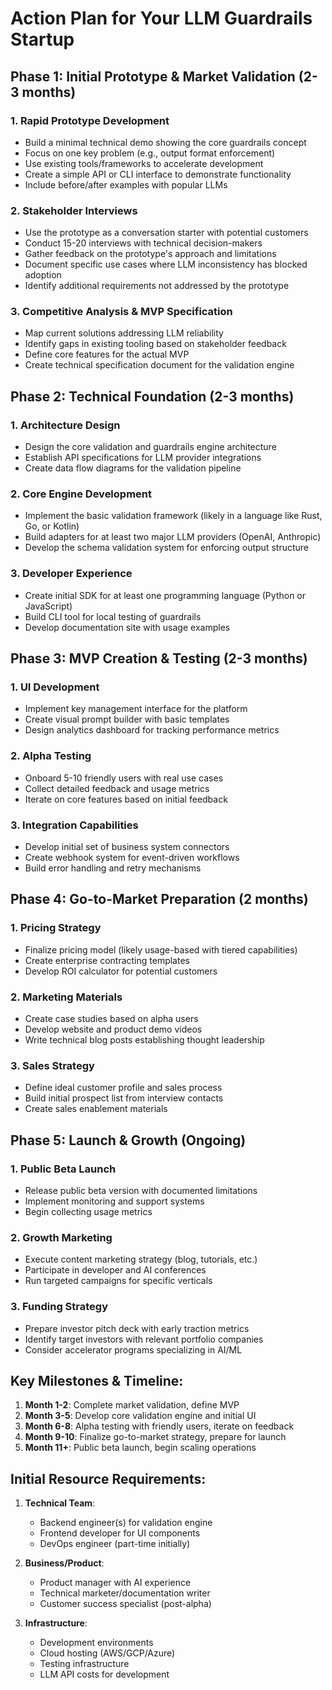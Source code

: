 # Action Plan for Your LLM Guardrails Startup

## Phase 1: Initial Prototype & Market Validation (2-3 months)

### 1. Rapid Prototype Development
- Build a minimal technical demo showing the core guardrails concept
- Focus on one key problem (e.g., output format enforcement)
- Use existing tools/frameworks to accelerate development
- Create a simple API or CLI interface to demonstrate functionality
- Include before/after examples with popular LLMs

### 2. Stakeholder Interviews
- Use the prototype as a conversation starter with potential customers
- Conduct 15-20 interviews with technical decision-makers
- Gather feedback on the prototype's approach and limitations
- Document specific use cases where LLM inconsistency has blocked adoption
- Identify additional requirements not addressed by the prototype

### 3. Competitive Analysis & MVP Specification
- Map current solutions addressing LLM reliability
- Identify gaps in existing tooling based on stakeholder feedback
- Define core features for the actual MVP
- Create technical specification document for the validation engine

## Phase 2: Technical Foundation (2-3 months)

### 1. Architecture Design
- Design the core validation and guardrails engine architecture
- Establish API specifications for LLM provider integrations
- Create data flow diagrams for the validation pipeline

### 2. Core Engine Development
- Implement the basic validation framework (likely in a language like Rust, Go, or Kotlin)
- Build adapters for at least two major LLM providers (OpenAI, Anthropic)
- Develop the schema validation system for enforcing output structure

### 3. Developer Experience
- Create initial SDK for at least one programming language (Python or JavaScript)
- Build CLI tool for local testing of guardrails
- Develop documentation site with usage examples

## Phase 3: MVP Creation & Testing (2-3 months)

### 1. UI Development
- Implement key management interface for the platform
- Create visual prompt builder with basic templates
- Design analytics dashboard for tracking performance metrics

### 2. Alpha Testing
- Onboard 5-10 friendly users with real use cases
- Collect detailed feedback and usage metrics
- Iterate on core features based on initial feedback

### 3. Integration Capabilities
- Develop initial set of business system connectors
- Create webhook system for event-driven workflows
- Build error handling and retry mechanisms

## Phase 4: Go-to-Market Preparation (2 months)

### 1. Pricing Strategy
- Finalize pricing model (likely usage-based with tiered capabilities)
- Create enterprise contracting templates
- Develop ROI calculator for potential customers

### 2. Marketing Materials
- Create case studies based on alpha users
- Develop website and product demo videos
- Write technical blog posts establishing thought leadership

### 3. Sales Strategy
- Define ideal customer profile and sales process
- Build initial prospect list from interview contacts
- Create sales enablement materials

## Phase 5: Launch & Growth (Ongoing)

### 1. Public Beta Launch
- Release public beta version with documented limitations
- Implement monitoring and support systems
- Begin collecting usage metrics

### 2. Growth Marketing
- Execute content marketing strategy (blog, tutorials, etc.)
- Participate in developer and AI conferences
- Run targeted campaigns for specific verticals

### 3. Funding Strategy
- Prepare investor pitch deck with early traction metrics
- Identify target investors with relevant portfolio companies
- Consider accelerator programs specializing in AI/ML

## Key Milestones & Timeline:

1. **Month 1-2**: Complete market validation, define MVP
2. **Month 3-5**: Develop core validation engine and initial UI
3. **Month 6-8**: Alpha testing with friendly users, iterate on feedback
4. **Month 9-10**: Finalize go-to-market strategy, prepare for launch
5. **Month 11+**: Public beta launch, begin scaling operations

## Initial Resource Requirements:

1. **Technical Team**:
   - Backend engineer(s) for validation engine
   - Frontend developer for UI components
   - DevOps engineer (part-time initially)

2. **Business/Product**:
   - Product manager with AI experience
   - Technical marketer/documentation writer
   - Customer success specialist (post-alpha)

3. **Infrastructure**:
   - Development environments
   - Cloud hosting (AWS/GCP/Azure)
   - Testing infrastructure
   - LLM API costs for development